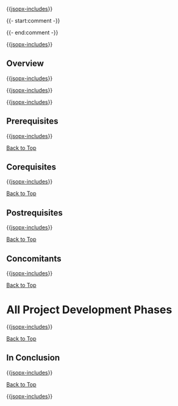 ﻿{{[jsopx-includes](AllGlobal/Master/Includes/Sections/Phases/Header.md)}}

{{- start:comment -}}
<!-- START JSOPX NOVA DOCX HEADER
group: 'Phases'
isDraft: true
isProductionReady: true
toc: true
END JSOPX NOVA DOCX HEADER -->
{{- end:comment -}}

{{[jsopx-includes](AllGlobal/Master/Includes/Common/Draft-Notice.md)}}


## Overview

{{[jsopx-includes](AllGlobal/Master/Includes/Sections/Phases/Overview.md)}}


{{[jsopx-includes](AllGlobal/Master/Includes/Common/Current-Phase.md)}}


{{[jsopx-includes](AllGlobal/Master/Includes/Common/Alerts-Current.md)}}

## Prerequisites

{{[jsopx-includes](AllGlobal/Master/Includes/Sections/Phases/Prerequisites.md)}}

[Back to Top](#table-of-contents)

## Corequisites

{{[jsopx-includes](AllGlobal/Master/Includes/Sections/Phases/Corequisites.md)}}

[Back to Top](#table-of-contents)

## Postrequisites

{{[jsopx-includes](AllGlobal/Master/Includes/Sections/Phases/Postrequisites.md)}}

[Back to Top](#table-of-contents)

## Concomitants

{{[jsopx-includes](AllGlobal/Master/Includes/Sections/Phases/Concomitants.md)}}

[Back to Top](#table-of-contents)

# All Project Development Phases

{{[jsopx-includes](AllGlobal/Master/Includes/Sections/Phases/BodyContent.md)}}

[Back to Top](#table-of-contents)

## In Conclusion

{{[jsopx-includes](AllGlobal/Master/Includes/Sections/Phases/InConclusion.md)}}

[Back to Top](#table-of-contents)

{{[jsopx-includes](AllGlobal/Master/Includes/Layout/Footer.md)}}